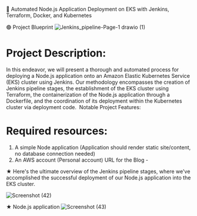 :large_blue_circle: Automated Node.js Application Deployment on EKS with Jenkins, Terraform, Docker, and Kubernetes

🟢 Project Blueprint
![Jenkins_pipeline-Page-1 drawio (1)](https://github.com/atinmondal/Jenkins_pipeline_nodejsApplication/assets/70535896/5c92ed89-968e-485d-8f52-991db7a54779)


# Project Description:
In this endeavor, we will present a thorough and automated process for deploying a Node.js application onto an Amazon Elastic Kubernetes Service (EKS) cluster using Jenkins. Our methodology encompasses the creation of Jenkins pipeline stages, the establishment of the EKS cluster using Terraform, the containerization of the Node.js application through a Dockerfile, and the coordination of its deployment within the Kubernetes cluster via deployment code. 
Notable Project Features:

# Required resources:
1. A simple Node application (Application should render static site/content, no
database connection needed)
2. An AWS account (Personal account)
URL for the Blog - 

★ Here's the ultimate overview of the Jenkins pipeline stages, where we've accomplished the successful deployment of our Node.js application into the EKS cluster.

![Screenshot (42)](https://github.com/atinmondal/Jenkins_pipeline_nodejsApplication/assets/70535896/d7d4e2c1-8871-4b74-aba2-a480cffcafd4)

★ Node.js application
![Screenshot (43)](https://github.com/atinmondal/Jenkins_pipeline_nodejsApplication/assets/70535896/300f5dcb-4550-4959-afc9-4f8dfc81e0ca)
